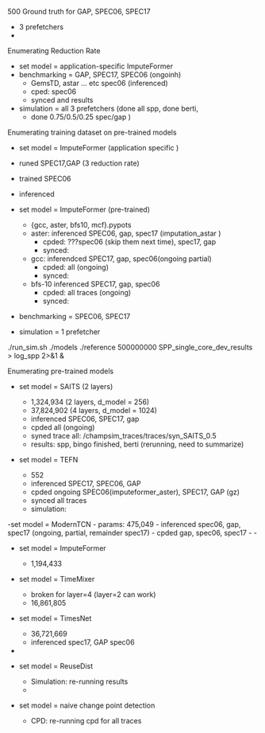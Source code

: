 500 Ground truth for GAP, SPEC06, SPEC17
- 3 prefetchers
-
Enumerating Reduction Rate
- set model = application-specific ImputeFormer
- benchmarking = GAP, SPEC17, SPEC06 (ongoinh)
	- GemsTD, astar ... etc spec06 (inferenced)
	- cped: spec06
	- synced and results
- simulation = all 3 prefetchers (done all spp, done berti,
	- done 0.75/0.5/0.25 spec/gap )

Enumerating training dataset on pre-trained models
- set model = ImputeFormer (application specific	)
- runed SPEC17,GAP (3 reduction rate)
- trained SPEC06 
- inferenced

- set model = ImputeFormer (pre-trained)
	- {gcc, aster, bfs10, mcf}.pypots	
	- aster: inferenced  SPEC06, gap, spec17 (imputation_astar		)
		- cpded: ???spec06 (skip them next time), spec17, gap
		- synced:
	- gcc: inferendced SPEC17, gap, spec06(ongoing partial)
		- cpded: all (ongoing)
		- synced: 
	- bfs-10 inferenced SPEC17, gap, spec06
		- cpded:  all traces (ongoing)
		- synced:

- benchmarking = SPEC06, SPEC17
- simulation = 1 prefetcher

./run_sim.sh ./models ./reference 500000000 SPP_single_core_dev_results > log_spp 2>&1 &

Enumerating pre-trained models
- set model = SAITS (2 layers)
	- 1,324,934 (2 layers, d_model = 256)
	- 37,824,902 (4 layers, d_model = 1024)
	- inferenced SPEC06, SPEC17, gap
	- cpded all (ongoing)
	- syned trace all: /champsim_traces/traces/syn_SAITS_0.5
	- results: spp, bingo finished, berti (rerunning, need to summarize)
	
- set model = TEFN
	- 552
	- inferenced SPEC17, SPEC06, GAP
	- cpded ongoing SPEC06(imputeformer_aster), SPEC17, GAP (gz)
	- synced all traces
	- simulation: 

-set model = ModernTCN
	- params:  475,049
	- inferenced spec06, gap, spec17 (ongoing, partial, remainder spec17)
	- cpded gap, spec06, spec17
	- 
	- 
- set model = ImputeFormer 
	- 1,194,433
- set model = TimeMixer
	- broken for layer=4 (layer=2 can work)
	- 16,861,805


- set model = TimesNet
	- 36,721,669
	- inferenced spec17, GAP spec06
-

- set model = ReuseDist
	- Simulation: re-running results
	- 
- set model = naive change point detection
	- CPD: re-running cpd for all traces
<!--stackedit_data:
eyJoaXN0b3J5IjpbMjE0MDU0MDQyNCwtMTgxODE4NTYyOCwxMD
ExNzg0ODAxLDE0OTU5MzcyNzYsLTEzMjg0NDk0NDgsLTEzNjYz
MjAyNjgsLTgyNDg3OTczOCwtMTM2NjMyMDI2OCwtNzIwMjUyMD
M3LDQ5OTgyNTQ1MywtMTUxNDc2NjIsNDYyNzE1MjMwLDIxMzc1
NzIxNzMsLTEzNzYzMDk0MjYsMTgxNTY0MTgzOCw5OTU4MTY0NT
MsLTEwNjg1MDcyLDE3OTUwNTMzMTQsOTU3MDg3OTA5LC0xMjgz
ODg4NTQ3XX0=
-->